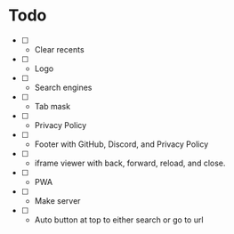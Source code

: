 # Todo
- [ ] - Clear recents
- [ ] - Logo
- [ ] - Search engines
- [ ] - Tab mask
- [ ] - Privacy Policy
- [ ] - Footer with GitHub, Discord, and Privacy Policy
- [ ] - iframe viewer with back, forward, reload, and close.
- [ ] - PWA
- [ ] - Make server
- [ ] - Auto button at top to either search or go to url
